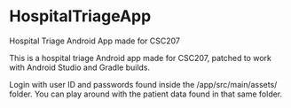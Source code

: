 # HospitalTriageApp
Hospital Triage Android App made for CSC207

This is a hospital triage Android app made for CSC207, patched to work with Android Studio and Gradle builds. 

Login with user ID and passwords found inside the /app/src/main/assets/ folder. You can play around with the patient data found in that same folder. 
